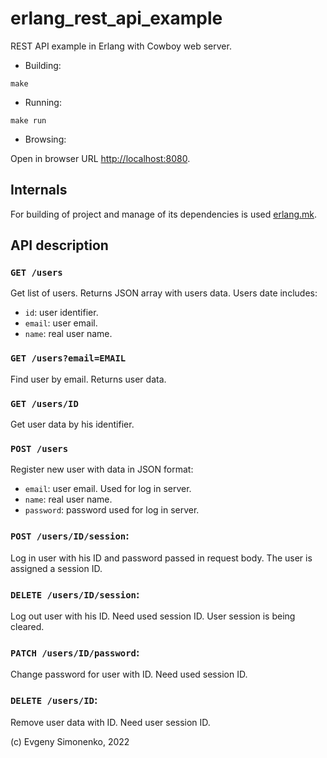 # erlang\_rest\_api\_example

REST API example in Erlang with Cowboy web server.

- Building:

``` shell
make
```

- Running:

``` shell
make run
```

- Browsing:

Open in browser URL <http://localhost:8080>.

## Internals

For building of project and manage of its dependencies is used
[erlang.mk](https://erlang.mk/).

## API description

### `GET /users`

Get list of users. Returns JSON array with users data. Users date includes:

- `id`: user identifier.
- `email`: user email.
- `name`: real user name.

### `GET /users?email=EMAIL`

Find user by email. Returns user data.

### `GET /users/ID`

Get user data by his identifier.

### `POST /users`

Register new user with data in JSON format:

- `email`: user email. Used for log in server.
- `name`: real user name.
- `password`: password used for log in server.

### `POST /users/ID/session`:

Log in user with his ID and password passed in request body.
The user is assigned a session ID.

### `DELETE /users/ID/session`:

Log out user with his ID. Need used session ID.
User session is being cleared.

### `PATCH /users/ID/password`:

Change password for user with ID. Need used session ID.

### `DELETE /users/ID`:

Remove user data with ID. Need user session ID.

(c) Evgeny Simonenko, 2022
